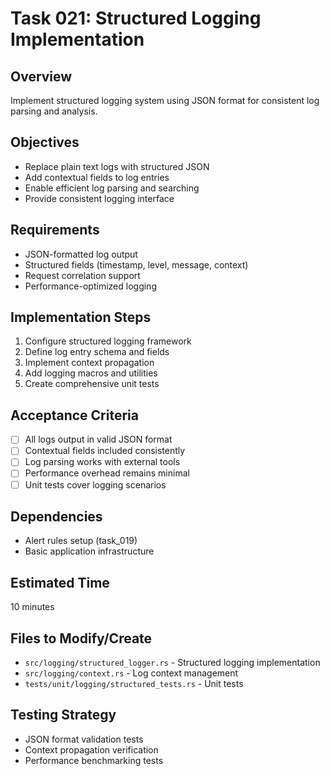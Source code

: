 # Task 021: Structured Logging Implementation

## Overview
Implement structured logging system using JSON format for consistent log parsing and analysis.

## Objectives
- Replace plain text logs with structured JSON
- Add contextual fields to log entries
- Enable efficient log parsing and searching
- Provide consistent logging interface

## Requirements
- JSON-formatted log output
- Structured fields (timestamp, level, message, context)
- Request correlation support
- Performance-optimized logging

## Implementation Steps
1. Configure structured logging framework
2. Define log entry schema and fields
3. Implement context propagation
4. Add logging macros and utilities
5. Create comprehensive unit tests

## Acceptance Criteria
- [ ] All logs output in valid JSON format
- [ ] Contextual fields included consistently
- [ ] Log parsing works with external tools
- [ ] Performance overhead remains minimal
- [ ] Unit tests cover logging scenarios

## Dependencies
- Alert rules setup (task_019)
- Basic application infrastructure

## Estimated Time
10 minutes

## Files to Modify/Create
- `src/logging/structured_logger.rs` - Structured logging implementation
- `src/logging/context.rs` - Log context management
- `tests/unit/logging/structured_tests.rs` - Unit tests

## Testing Strategy
- JSON format validation tests
- Context propagation verification
- Performance benchmarking tests